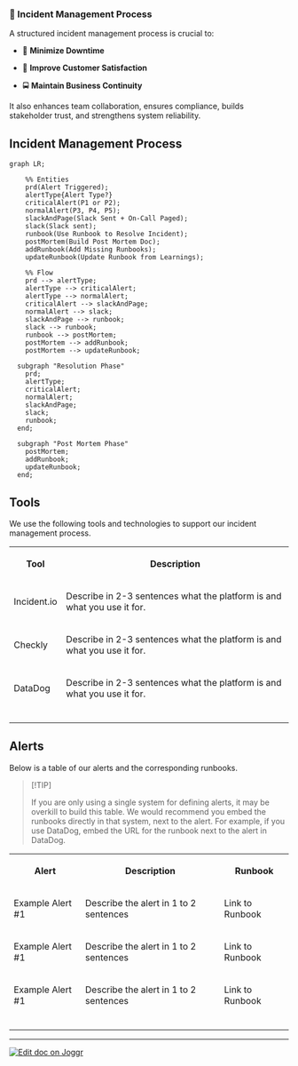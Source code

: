 <!--@@joggrdoc@@-->
<!-- @joggr:version(v2):end -->
<!-- @joggr:warning:start -->
<!-- 
  _   _   _    __        __     _      ____    _   _   ___   _   _    ____     _   _   _ 
 | | | | | |   \ \      / /    / \    |  _ \  | \ | | |_ _| | \ | |  / ___|   | | | | | |
 | | | | | |    \ \ /\ / /    / _ \   | |_) | |  \| |  | |  |  \| | | |  _    | | | | | |
 |_| |_| |_|     \ V  V /    / ___ \  |  _ <  | |\  |  | |  | |\  | | |_| |   |_| |_| |_|
 (_) (_) (_)      \_/\_/    /_/   \_\ |_| \_\ |_| \_| |___| |_| \_|  \____|   (_) (_) (_)
                                                              
This document is managed by Joggr. Editing this document could break Joggr's core features, i.e. our 
ability to auto-maintain this document. Please use the Joggr editor to edit this document 
(link at bottom of the page).
-->
<!-- @joggr:warning:end -->
### 🚨 Incident Management Process

A structured incident management process is crucial to:

* 🚀 **Minimize Downtime**

* 🎉 **Improve Customer Satisfaction**

* 🚍 **Maintain Business Continuity**

It also enhances team collaboration, ensures compliance, builds stakeholder trust, and strengthens system reliability.

## Incident Management Process

```mermaid
graph LR;

    %% Entities
    prd(Alert Triggered);
    alertType{Alert Type?}
    criticalAlert(P1 or P2);
    normalAlert(P3, P4, P5);
    slackAndPage(Slack Sent + On-Call Paged);
    slack(Slack sent);
    runbook(Use Runbook to Resolve Incident);
    postMortem(Build Post Mortem Doc);
    addRunbook(Add Missing Runbooks);
    updateRunbook(Update Runbook from Learnings);

    %% Flow
    prd --> alertType;
    alertType --> criticalAlert;
    alertType --> normalAlert;
    criticalAlert --> slackAndPage;
    normalAlert --> slack;
    slackAndPage --> runbook;
    slack --> runbook;
    runbook --> postMortem;
    postMortem --> addRunbook;
    postMortem --> updateRunbook;

  subgraph "Resolution Phase"
    prd;
    alertType;
    criticalAlert;
    normalAlert;
    slackAndPage;
    slack;
    runbook;
  end;

  subgraph "Post Mortem Phase"
    postMortem;
    addRunbook;
    updateRunbook;
  end;
```

## Tools

We use the following tools and technologies to support our incident management process.

<table class="dashdraft-table">
  <tbody>
    <tr class="dashdraft-table-row">
      <th class="dashdraft-table-header" colspan="1" rowspan="1">
        <p class="dashdraft-paragraph">Tool</p>
      </th>
      <th class="dashdraft-table-header" colspan="1" rowspan="1">
        <p class="dashdraft-paragraph">Description</p>
      </th>
    </tr>
    <tr class="dashdraft-table-row">
      <td class="dashdraft-table-cell" colspan="1" rowspan="1">
        <p class="dashdraft-paragraph">Incident.io</p>
      </td>
      <td class="dashdraft-table-cell" colspan="1" rowspan="1">
        <p class="dashdraft-paragraph">Describe in 2-3 sentences what the platform is and what you use it for.</p>
      </td>
    </tr>
    <tr class="dashdraft-table-row">
      <td class="dashdraft-table-cell" colspan="1" rowspan="1">
        <p class="dashdraft-paragraph">Checkly</p>
      </td>
      <td class="dashdraft-table-cell" colspan="1" rowspan="1">
        <p class="dashdraft-paragraph">Describe in 2-3 sentences what the platform is and what you use it for.</p>
      </td>
    </tr>
    <tr class="dashdraft-table-row">
      <td class="dashdraft-table-cell" colspan="1" rowspan="1">
        <p class="dashdraft-paragraph">DataDog</p>
      </td>
      <td class="dashdraft-table-cell" colspan="1" rowspan="1">
        <p class="dashdraft-paragraph">Describe in 2-3 sentences what the platform is and what you use it for.</p>
      </td>
    </tr>
    <tr class="dashdraft-table-row">
      <td class="dashdraft-table-cell" colspan="1" rowspan="1">
        <p class="dashdraft-paragraph"></p>
      </td>
      <td class="dashdraft-table-cell" colspan="1" rowspan="1">
        <p class="dashdraft-paragraph"></p>
      </td>
    </tr>
  </tbody>
</table>

## Alerts

Below is a table of our alerts and the corresponding runbooks.

> \[!TIP]
>
> If you are only using a single system for defining alerts, it may be overkill to build this table. We would recommend you embed the runbooks directly in that system, next to the alert. For example, if you use DataDog, embed the URL for the runbook next to the alert in DataDog.

<table class="dashdraft-table">
  <tbody>
    <tr class="dashdraft-table-row">
      <th class="dashdraft-table-header" colspan="1" rowspan="1">
        <p class="dashdraft-paragraph">Alert</p>
      </th>
      <th class="dashdraft-table-header" colspan="1" rowspan="1">
        <p class="dashdraft-paragraph">Description</p>
      </th>
      <th class="dashdraft-table-header" colspan="1" rowspan="1">
        <p class="dashdraft-paragraph">Runbook</p>
      </th>
    </tr>
    <tr class="dashdraft-table-row">
      <td class="dashdraft-table-cell" colspan="1" rowspan="1">
        <p class="dashdraft-paragraph">Example Alert #1</p>
      </td>
      <td class="dashdraft-table-cell" colspan="1" rowspan="1">
        <p class="dashdraft-paragraph">Describe the alert in 1 to 2 sentences</p>
      </td>
      <td class="dashdraft-table-cell" colspan="1" rowspan="1">
        <p class="dashdraft-paragraph">Link to Runbook</p>
      </td>
    </tr>
    <tr class="dashdraft-table-row">
      <td class="dashdraft-table-cell" colspan="1" rowspan="1">
        <p class="dashdraft-paragraph">Example Alert #1</p>
      </td>
      <td class="dashdraft-table-cell" colspan="1" rowspan="1">
        <p class="dashdraft-paragraph">Describe the alert in 1 to 2 sentences</p>
      </td>
      <td class="dashdraft-table-cell" colspan="1" rowspan="1">
        <p class="dashdraft-paragraph">Link to Runbook</p>
      </td>
    </tr>
    <tr class="dashdraft-table-row">
      <td class="dashdraft-table-cell" colspan="1" rowspan="1">
        <p class="dashdraft-paragraph">Example Alert #1</p>
      </td>
      <td class="dashdraft-table-cell" colspan="1" rowspan="1">
        <p class="dashdraft-paragraph">Describe the alert in 1 to 2 sentences</p>
      </td>
      <td class="dashdraft-table-cell" colspan="1" rowspan="1">
        <p class="dashdraft-paragraph">Link to Runbook</p>
      </td>
    </tr>
    <tr class="dashdraft-table-row">
      <td class="dashdraft-table-cell" colspan="1" rowspan="1">
        <p class="dashdraft-paragraph"></p>
      </td>
      <td class="dashdraft-table-cell" colspan="1" rowspan="1">
        <p class="dashdraft-paragraph"></p>
      </td>
      <td class="dashdraft-table-cell" colspan="1" rowspan="1">
        <p class="dashdraft-paragraph"></p>
      </td>
    </tr>
  </tbody>
</table>

<!-- @joggr:editLink(009ea75c-65ed-4665-9252-b2bfec284796):start -->
---
<a href="https://app.joggr.io/app/documents/009ea75c-65ed-4665-9252-b2bfec284796/edit">
  <img src="https://cdn.joggr.io/assets/static/badges/joggr-document-edit.svg?did=009ea75c-65ed-4665-9252-b2bfec284796" alt="Edit doc on Joggr" />
</a>
<!-- @joggr:editLink(009ea75c-65ed-4665-9252-b2bfec284796):end -->
